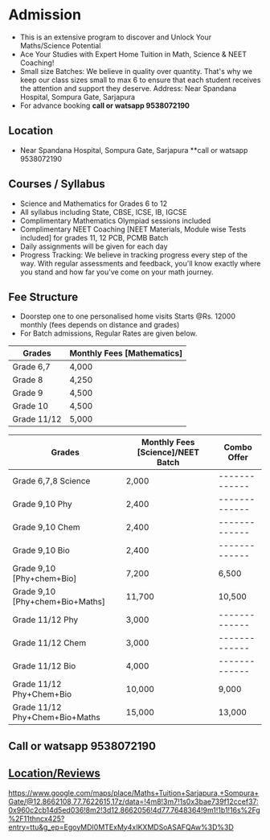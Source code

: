 
# Admission
* This is an extensive program to discover and Unlock Your Maths/Science Potential
* Ace Your Studies with Expert Home Tuition in Math, Science & NEET Coaching!
* Small size Batches: We believe in quality over quantity. That's why we keep our class sizes small to max 6 to ensure that each student receives the attention and support they deserve. Address: Near Spandana Hospital, Sompura Gate, Sarjapura
* For advance booking **call or watsapp 9538072190**
  
## Location 
* Near Spandana Hospital, Sompura Gate, Sarjapura **call or watsapp 9538072190
  
## Courses / Syllabus
* Science and Mathematics for Grades 6 to 12
* All syllabus including State, CBSE, ICSE, IB, IGCSE
* Complimentary Mathematics Olympiad sessions included
* Complimentary NEET Coaching [NEET Materials, Module wise Tests included] for grades 11, 12 PCB, PCMB Batch
* Daily assignments will be given for each day
* Progress Tracking: We believe in tracking progress every step of the way. With regular assessments and feedback, you'll know exactly where you stand and how far you've come on your math journey.

## Fee Structure
* Doorstep one to one personalised home visits Starts @Rs. 12000 monthly (fees depends on distance and grades)
* For Batch admissions, Regular Rates are given below. 

| Grades  | Monthly Fees [Mathematics] |
| ------------- | ------------- |
| Grade 6,7  | 4,000  |
| Grade 8  | 4,250  |
| Grade 9  | 4,500  |
| Grade 10  | 4,500  |
| Grade 11/12  | 5,000 |

| Grades  | Monthly Fees [Science]/NEET Batch | Combo Offer |
| ------------- | ------------- | ------------- |
| Grade 6,7,8 Science  | 2,000  |------------- |
| Grade 9,10 Phy  | 2,400  |------------- |
| Grade 9,10 Chem | 2,400  |------------- |
| Grade 9,10 Bio  | 2,400  |------------- |
| Grade 9,10 [Phy+chem+Bio] | 7,200 | 6,500 |
| Grade 9,10 [Phy+chem+Bio+Maths] | 11,700 | 10,500 |
| Grade 11/12 Phy | 3,000 |------------- |
| Grade 11/12 Chem | 3,000 |------------- |
| Grade 11/12 Bio | 4,000 |------------- |
| Grade 11/12 Phy+Chem+Bio | 10,000 | 9,000 |
| Grade 11/12 Phy+Chem+Bio+Maths | 15,000 | 13,000 |

## Call or watsapp 9538072190
## [Location/Reviews](https://www.google.com/maps/place/Maths+Tuition+Sarjapura,+Sompura+Gate/@12.8662108,77.7622615,17z/data=!4m8!3m7!1s0x3bae739f12ccef37:0x960c2cb14d5ed036!8m2!3d12.8662056!4d77.7648364!9m1!1b1!16s%2Fg%2F11thncx425?entry=ttu&g_ep=EgoyMDI0MTExMy4xIKXMDSoASAFQAw%3D%3D)

https://www.google.com/maps/place/Maths+Tuition+Sarjapura,+Sompura+Gate/@12.8662108,77.7622615,17z/data=!4m8!3m7!1s0x3bae739f12ccef37:0x960c2cb14d5ed036!8m2!3d12.8662056!4d77.7648364!9m1!1b1!16s%2Fg%2F11thncx425?entry=ttu&g_ep=EgoyMDI0MTExMy4xIKXMDSoASAFQAw%3D%3D
